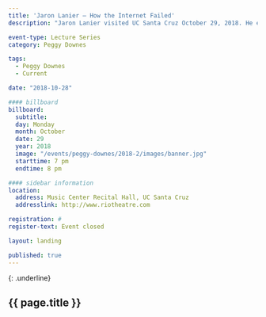 ```yaml
---
title: 'Jaron Lanier – How the Internet Failed'
description: "Jaron Lanier visited UC Santa Cruz October 29, 2018. He explored how the internet as it exists today might destroy our world."

event-type: Lecture Series
category: Peggy Downes

tags:
  - Peggy Downes
  - Current

date: "2018-10-28"

#### billboard
billboard:
  subtitle: 
  day: Monday
  month: October
  date: 29
  year: 2018
  image: "/events/peggy-downes/2018-2/images/banner.jpg"
  starttime: 7 pm
  endtime: 8 pm

#### sidebar information
location:
  address: Music Center Recital Hall, UC Santa Cruz
  addresslink: http://www.riotheatre.com

registration: #
register-text: Event closed

layout: landing

published: true
---
```


{: .underline}
## {{ page.title }}
